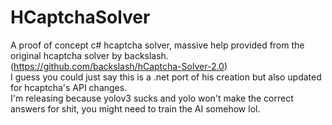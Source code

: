 # HCaptchaSolver
 A proof of concept c# hcaptcha solver, massive help provided from the original hcaptcha solver by backslash. (https://github.com/backslash/hCaptcha-Solver-2.0) <br >
 I guess you could just say this is a .net port of his creation but also updated for hcaptcha's API changes. <br >
 I'm releasing because yolov3 sucks and yolo won't make the correct answers for shit, you might need to train the AI somehow lol.
